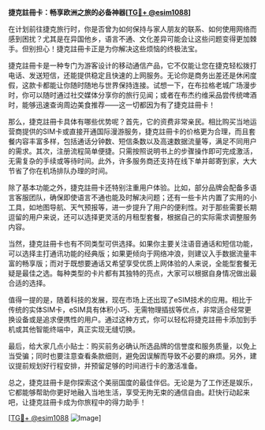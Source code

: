 **捷克註冊卡：畅享欧洲之旅的必备神器[[TG💪+ @esim1088](https://t.me/s/esim1088)]**

在计划前往捷克旅行时，你是否曾为如何保持与家人朋友的联系、如何使用网络而感到困扰？尤其是在异国他乡，语言不通、文化差异可能会让这些问题变得更加棘手。但别担心！捷克註冊卡正是为你解决这些烦恼的终极法宝。

捷克註冊卡是一种专门为游客设计的移动通信产品，它不仅能让您在捷克轻松拨打电话、发送短信，还能提供稳定且快速的上网服务。无论你是商务出差还是休闲度假，这款卡都能让你随时随地与世界保持连接。试想一下，在布拉格老城广场漫步时，你可以随时通过社交媒体分享你的旅行见闻；或者在布杰约维采品尝传统啤酒时，能够迅速查询周边美食推荐——这一切都因为有了捷克註冊卡！

那么，捷克註冊卡具体有哪些优势呢？首先，它的资费非常亲民。相比购买当地运营商提供的SIM卡或直接开通国际漫游服务，捷克註冊卡的价格更为合理，而且套餐内容丰富多样，包括通话分钟数、短信条数以及高速数据流量等，满足不同用户的需求。其次，注册流程简单便捷。只需按照说明书上的步骤操作即可完成激活，无需复杂的手续或等待时间。此外，许多服务商还支持在线下单并邮寄到家，大大节省了你在机场排队办理的时间。

除了基本功能之外，捷克註冊卡还特别注重用户体验。比如，部分品牌会配备多语言客服团队，确保即使语言不通也能及时解决问题；还有一些卡片内置了实用的小工具，如地图导航、天气预报等，进一步提升了用户的便利性。对于那些需要长期逗留的用户来说，还可以选择更灵活的月租型套餐，根据自己的实际需求调整服务内容。

当然，捷克註冊卡也有不同类型可供选择。如果你主要关注语音通话和短信功能，可以选择主打通讯功能的经典版；如果更倾向于网络冲浪，则建议入手数据流量丰富的畅享版；而对于既想要通话又希望享受优质上网体验的人来说，全能型套餐无疑是最佳之选。每种类型的卡片都有其独特的亮点，大家可以根据自身情况做出最合适的选择。

值得一提的是，随着科技的发展，现在市场上还出现了eSIM技术的应用。相比于传统的实体SIM卡，eSIM具有体积小巧、无需物理插拔等优点，非常适合经常更换设备或是追求便携性的用户。通过这种方式，你可以轻松将捷克註冊卡添加到手机或其他智能终端中，真正实现无缝切换。

最后，给大家几点小贴士：购买前务必确认所选品牌的信誉度和服务质量，以免上当受骗；同时也要注意查看条款细则，避免因误解而导致不必要的麻烦。另外，建议提前规划好行程安排，并预留足够的时间进行卡的激活准备。

总之，捷克註冊卡是你探索这个美丽国度的最佳伴侣。无论是为了工作还是娱乐，它都能够帮助你更好地融入当地生活，享受无拘无束的通信自由。赶快行动起来吧，让捷克註冊卡成为你旅程中的得力助手！

[[TG💪+ @esim1088](https://t.me/s/esim1088) ![Image](https://i.postimg.cc/4NQfJmqS/Snipaste-2025-05-13-00-14-12.png)]